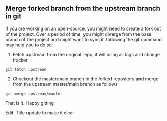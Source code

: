 ## Merge forked branch from the upstream branch in git

If you are working on an open-source, you might need to create a fork out of the project. Over a period of time, you might diverge from the base branch of the project and might want to sync it, following the git command may help you to do so:

1. Fetch upstream from the original repo, it will bring all tags and change tracker 

``` 
git fetch upstream

``` 

2. Checkout the master/main branch in the forked repository and merge from the upstream master/main branch as follows 

```
git merge upstream/master

```

That is it.
Happy gitting

Edit: Title update to make it clear
